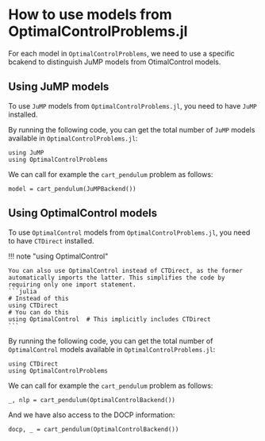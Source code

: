 # How to use models from OptimalControlProblems.jl

For each model in `OptimalControlProblems`, we need to use a specific bcakend to distinguish JuMP models from OtimalControl models.

## Using JuMP models

To use `JuMP` models from `OptimalControlProblems.jl`, you need to have `JuMP` installed. 

By running the following code, you can get the total number of `JuMP` models available in `OptimalControlProblems.jl`:

```@example main
using JuMP
using OptimalControlProblems
```

We can call for example the `cart_pendulum` problem as follows:

```@example main
model = cart_pendulum(JuMPBackend())
```

## Using OptimalControl models

To use `OptimalControl` models from `OptimalControlProblems.jl`, you need to have `CTDirect` installed.


!!! note "using OptimalControl"

    You can also use OptimalControl instead of CTDirect, as the former automatically imports the latter. This simplifies the code by requiring only one import statement.
    ```julia	
    # Instead of this
    using CTDirect
    # You can do this
    using OptimalControl  # This implicitly includes CTDirect
    ```


By running the following code, you can get the total number of `OptimalControl` models available in `OptimalControlProblems.jl`:

```@example main2
using CTDirect
using OptimalControlProblems
```

We can call for example the `cart_pendulum` problem as follows:

```@example main2
_, nlp = cart_pendulum(OptimalControlBackend())
```

And we have also access to the DOCP information:

```@example main2
docp, _ = cart_pendulum(OptimalControlBackend())
```